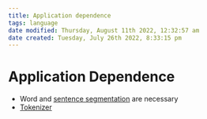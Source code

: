 ```yaml
---
title: Application dependence
tags: language
date modified: Thursday, August 11th 2022, 12:32:57 am
date created: Tuesday, July 26th 2022, 8:33:15 pm
---
```


# Application Dependence
- Word and [sentence segmentation](Sentence%20Segmentation.md) are necessary
- [Tokenizer](Tokenizer.md)

